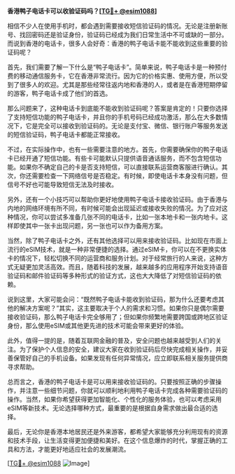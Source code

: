**香港鸭子电话卡可以收验证码吗？[[TG💪+ @esim1088](https://t.me/s/esim1088)]**

相信不少人在使用手机时，都会遇到需要接收短信验证码的情况。无论是注册新账号、找回密码还是验证身份，验证码已经成为我们日常生活中不可或缺的一部分。而说到香港的电话卡，很多人会好奇：香港的鸭子电话卡能不能收到这些重要的验证码呢？

首先，我们需要了解一下什么是“鸭子电话卡”。简单来说，鸭子电话卡是一种预付费的移动通信服务卡，它在香港非常流行。因为它的价格实惠、使用方便，所以受到了很多人的欢迎。尤其是那些经常往返内地和香港的人，或者是在香港短期停留的游客，鸭子电话卡成了他们的首选。

那么问题来了，这种电话卡到底能不能收到验证码呢？答案是肯定的！只要你选择了支持短信功能的鸭子电话卡，并且你的手机号码已经成功激活，那么在大多数情况下，它是完全可以接收到验证码的。无论是支付宝、微信、银行账户等服务发送的短信验证码，鸭子电话卡都能正常接收。

不过，在实际操作中，也有一些需要注意的地方。首先，你需要确保你的鸭子电话卡已经开通了短信功能。有些卡可能默认只提供语音通话服务，而不包含短信功能。如果你不确定自己的卡是否支持短信，可以直接联系运营商客服进行确认。其次，你还需要检查一下网络信号是否稳定。有时候，即使电话卡本身没有问题，但信号不好也可能导致短信无法及时接收。

另外，还有一个小技巧可以帮助你更好地使用鸭子电话卡接收验证码。由于香港与内地的网络环境有所不同，有时候可能会出现延迟或接收失败的情况。为了应对这种情况，你可以尝试多准备几张不同的电话卡，比如一张本地卡和一张内地卡。这样即使其中一张卡出现问题，另一张也可以作为备用方案。

当然，除了鸭子电话卡之外，还有其他选择可以用来接收验证码。比如现在市面上流行的eSIM技术，就是一种非常便捷的选择。通过eSIM卡，你可以在不更换实体卡的情况下，轻松切换不同的运营商和服务计划。对于经常旅行的人来说，这种方式无疑更加灵活高效。而且，随着科技的发展，越来越多的应用程序开始支持语音验证码和邮件验证码等多种形式的验证方式，这也大大降低了对短信验证码的依赖。

说到这里，大家可能会问：“既然鸭子电话卡能收到验证码，那为什么还要考虑其他的解决方案呢？”其实，这主要取决于个人的需求和习惯。如果你只是偶尔需要接收验证码，那么鸭子电话卡完全够用了；但如果你频繁地需要跨国或跨地区验证身份，那么使用eSIM或其他更先进的技术可能会带来更好的体验。

此外，值得一提的是，随着互联网金融的普及，安全问题也越来越受到人们的关注。为了保护个人信息的安全，建议大家在收到验证码后尽快完成相关操作，并妥善保管好自己的手机设备。如果发现有任何异常情况，应立即联系相关服务提供商寻求帮助。

总而言之，香港的鸭子电话卡是可以用来接收验证码的。只要按照正确的步骤操作，并注意一些细节问题，你就可以顺利地利用鸭子电话卡完成各种需要验证码的操作。当然，如果你希望获得更加智能化、个性化的服务体验，也可以考虑采用eSIM等新技术。无论选择哪种方式，最重要的是根据自身需求做出最合适的选择。

最后，无论你是香港本地居民还是外来游客，都希望大家能够充分利用现有的资源和技术手段，让生活变得更加便捷和美好。在这个信息爆炸的时代，掌握正确的工具和方法，才能更好地适应社会的发展潮流。

[[TG💪+ @esim1088](https://t.me/s/esim1088) ![Image](https://i.postimg.cc/4NQfJmqS/Snipaste-2025-05-13-00-14-12.png)]